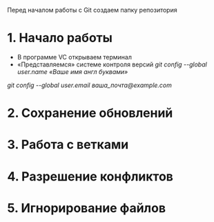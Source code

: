 Перед началом работы с Git создаем папку репозитория
# 1. Начало работы
* В программе VC открываем терминал
* «Представляемся» системе контроля версий
_git config --global user.name «Ваше имя англ буквами»_

_git config --global user.email ваша_почта@example.com_

# 2. Сохранение обновлений
# 3. Работа с ветками
# 4. Разрешение конфликтов
# 5. Игнорирование файлов
